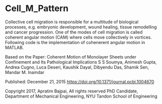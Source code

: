 # Cell_M_Pattern
Collective cell migration is responsible for a multitude of biological processes, e.g. embryonic development, wound healing, tissue remodelling and cancer progression. One of the modes of cell migration is called coherent angular motion (CAM) where cells move collectively in vortices. Following code is the implementation of cohenerent angular motion in MATLAB.

Based on the Paper: Coherent Motion of Monolayer Sheets under Confinement and Its Pathological Implications
S S Soumya, Animesh Gupta, Andrea Cugno, Luca Deseri, Kaushik Dayal, Dibyendu Das, Shamik Sen, Mandar M. Inamdar 

Published: December 21, 2015
https://doi.org/10.1371/journal.pcbi.1004670

Copyright 2017, Apratim Bajpai, All rights reserved 
PhD Candidate, Department of Mechanical Engineering, NYU Tandon School of Engineering
